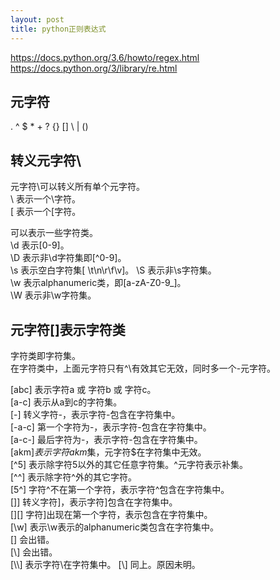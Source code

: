 ```yaml
---
layout: post
title: python正则表达式
---
```


https://docs.python.org/3.6/howto/regex.html
https://docs.python.org/3/library/re.html

## 元字符
. ^ $ * + ? {} [] \ | ()  


## 转义元字符\  

元字符\可以转义所有单个元字符。  
\\ 表示一个\字符。  
\[ 表示一个[字符。  

可以表示一些字符类。  
\d 表示[0-9]。  
\D 表示非\d字符集即[^0-9]。  
\s 表示空白字符集[ \t\n\r\f\v]。
\S 表示非\s字符集。  
\w 表示alphanumeric类，即[a-zA-Z0-9_]。  
\W 表示非\w字符集。  


## 元字符[]表示字符类
字符类即字符集。  
在字符类中，上面元字符只有^\有效其它无效，同时多一个-元字符。  

[abc] 表示字符a 或 字符b 或 字符c。  
[a-c] 表示从a到c的字符集。  
[\-]  转义字符-，表示字符-包含在字符集中。  
[-a-c] 第一个字符为-，表示字符-包含在字符集中。  
[a-c-] 最后字符为-，表示字符-包含在字符集中。  
[akm$] 表示字符akm$集，元字符$在字符集中无效。  
[^5] 表示除字符5以外的其它任意字符集。^元字符表示补集。  
[^^] 表示除字符^外的其它字符。  
[5^] 字符^不在第一个字符，表示字符^包含在字符集中。  
[\]] 转义字符]，表示字符]包含在字符集中。  
[][] 字符]出现在第一个字符，表示包含在字符集中。  
[\w] 表示\w表示的alphanumeric类包含在字符集中。  
[\] 会出错。  
[\\] 会出错。  
[\\\\] 表示字符\在字符集中。
[\\\] 同上。原因未明。

